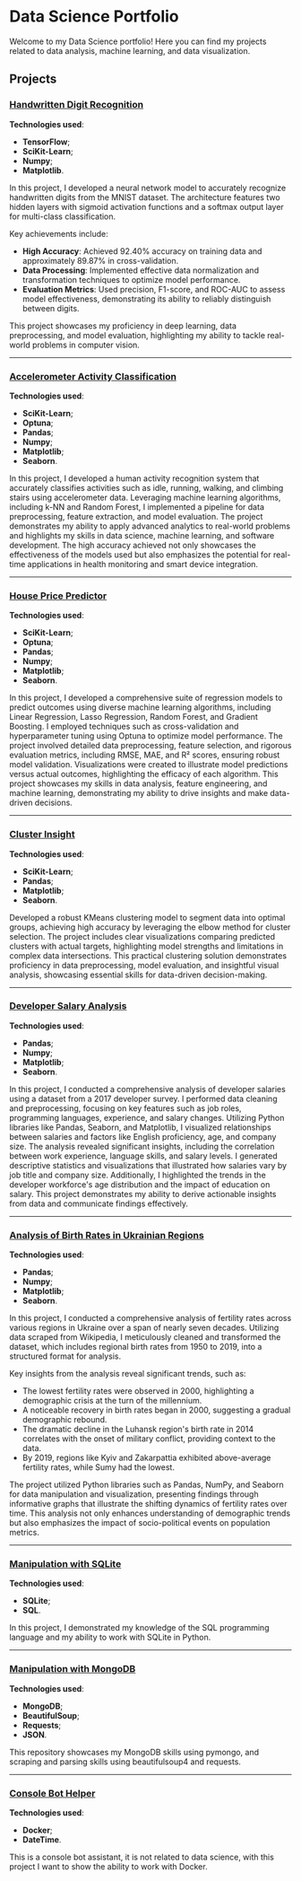 # Data Science Portfolio
Welcome to my Data Science portfolio! Here you can find my projects related to data analysis, machine learning, and data visualization.

## Projects

### [Handwritten Digit Recognition](https://github.com/data-tamer2410/ds-handwritten-digit-recognition/tree/main)
**Technologies used**:
* **TensorFlow**;
* **SciKit-Learn**;
*  **Numpy**;
*  **Matplotlib**.

In this project, I developed a neural network model to accurately recognize handwritten digits from the MNIST dataset. The architecture features two hidden layers with sigmoid activation functions and a softmax output layer for multi-class classification. 

Key achievements include:
- **High Accuracy**: Achieved 92.40% accuracy on training data and approximately 89.87% in cross-validation.
- **Data Processing**: Implemented effective data normalization and transformation techniques to optimize model performance.
- **Evaluation Metrics**: Used precision, F1-score, and ROC-AUC to assess model effectiveness, demonstrating its ability to reliably distinguish between digits.

This project showcases my proficiency in deep learning, data preprocessing, and model evaluation, highlighting my ability to tackle real-world problems in computer vision.

---

### [Accelerometer Activity Classification](https://github.com/data-tamer2410/ds-accelerometer-activity-classification)
**Technologies used**:
* **SciKit-Learn**;
* **Optuna**;
*  **Pandas**;
*  **Numpy**;
*  **Matplotlib**;
*  **Seaborn**.

In this project, I developed a human activity recognition system that accurately classifies activities such as idle, running, walking, and climbing stairs using accelerometer data. Leveraging machine learning algorithms, including k-NN and Random Forest, I implemented a pipeline for data preprocessing, feature extraction, and model evaluation. The project demonstrates my ability to apply advanced analytics to real-world problems and highlights my skills in data science, machine learning, and software development. The high accuracy achieved not only showcases the effectiveness of the models used but also emphasizes the potential for real-time applications in health monitoring and smart device integration.

---

### [House Price Predictor](https://github.com/data-tamer2410/ds-house-price-predictor/tree/main)
**Technologies used**:
* **SciKit-Learn**;
* **Optuna**;
*  **Pandas**;
*  **Numpy**;
*  **Matplotlib**;
*  **Seaborn**.

In this project, I developed a comprehensive suite of regression models to predict outcomes using diverse machine learning algorithms, including Linear Regression, Lasso Regression, Random Forest, and Gradient Boosting. I employed techniques such as cross-validation and hyperparameter tuning using Optuna to optimize model performance. 
The project involved detailed data preprocessing, feature selection, and rigorous evaluation metrics, including RMSE, MAE, and R² scores, ensuring robust model validation. Visualizations were created to illustrate model predictions versus actual outcomes, highlighting the efficacy of each algorithm. 
This project showcases my skills in data analysis, feature engineering, and machine learning, demonstrating my ability to drive insights and make data-driven decisions.

---

### [Cluster Insight](https://github.com/data-tamer2410/ds-cluster-insight/tree/main)
**Technologies used**:
* **SciKit-Learn**;
*  **Pandas**;
*  **Matplotlib**;
*  **Seaborn**.

Developed a robust KMeans clustering model to segment data into optimal groups, achieving high accuracy by leveraging the elbow method for cluster selection. The project includes clear visualizations comparing predicted clusters with actual targets, highlighting model strengths and limitations in complex data intersections. This practical clustering solution demonstrates proficiency in data preprocessing, model evaluation, and insightful visual analysis, showcasing essential skills for data-driven decision-making.
  
---

### [Developer Salary Analysis](https://github.com/data-tamer2410/ds-developer-salary-analysis/tree/main)
**Technologies used**:
*  **Pandas**;
*  **Numpy**;
*  **Matplotlib**;
*  **Seaborn**.

In this project, I conducted a comprehensive analysis of developer salaries using a dataset from a 2017 developer survey. I performed data cleaning and preprocessing, focusing on key features such as job roles, programming languages, experience, and salary changes. Utilizing Python libraries like Pandas, Seaborn, and Matplotlib, I visualized relationships between salaries and factors like English proficiency, age, and company size.
The analysis revealed significant insights, including the correlation between work experience, language skills, and salary levels. I generated descriptive statistics and visualizations that illustrated how salaries vary by job title and company size. Additionally, I highlighted the trends in the developer workforce's age distribution and the impact of education on salary. This project demonstrates my ability to derive actionable insights from data and communicate findings effectively.

---

### [Analysis of Birth Rates in Ukrainian Regions](https://github.com/data-tamer2410/ds-analysis-of-birth-rates-in-ukrainian-regions)
**Technologies used**:
*  **Pandas**;
*  **Numpy**;
*  **Matplotlib**;
*  **Seaborn**.

In this project, I conducted a comprehensive analysis of fertility rates across various regions in Ukraine over a span of nearly seven decades. Utilizing data scraped from Wikipedia, I meticulously cleaned and transformed the dataset, which includes regional birth rates from 1950 to 2019, into a structured format for analysis.

Key insights from the analysis reveal significant trends, such as:

- The lowest fertility rates were observed in 2000, highlighting a demographic crisis at the turn of the millennium.
- A noticeable recovery in birth rates began in 2000, suggesting a gradual demographic rebound.
- The dramatic decline in the Luhansk region's birth rate in 2014 correlates with the onset of military conflict, providing context to the data.
- By 2019, regions like Kyiv and Zakarpattia exhibited above-average fertility rates, while Sumy had the lowest.

The project utilized Python libraries such as Pandas, NumPy, and Seaborn for data manipulation and visualization, presenting findings through informative graphs that illustrate the shifting dynamics of fertility rates over time. This analysis not only enhances understanding of demographic trends but also emphasizes the impact of socio-political events on population metrics.

---

### [Manipulation with SQLite](https://github.com/data-tamer2410/ds-manipulation-with-sqlite/tree/master)
**Technologies used**:
*  **SQLite**;
*  **SQL**.

In this project, I demonstrated my knowledge of the SQL programming language and my ability to work with SQLite in Python.

---

### [Manipulation with MongoDB](https://github.com/data-tamer2410/ds-manipulation-with-mongodb/tree/master)
**Technologies used**:
*  **MongoDB**;
*  **BeautifulSoup**;
*  **Requests**;
*  **JSON**.

This repository showcases my MongoDB skills using pymongo, and scraping and parsing skills using beautifulsoup4 and requests.

---

### [Console Bot Helper](https://github.com/data-tamer2410/ds-console-bot-helper/tree/master)
**Technologies used**:
*  **Docker**;
*  **DateTime**.

This is a console bot assistant, it is not related to data science, with this project I want to show the ability to work with Docker.
